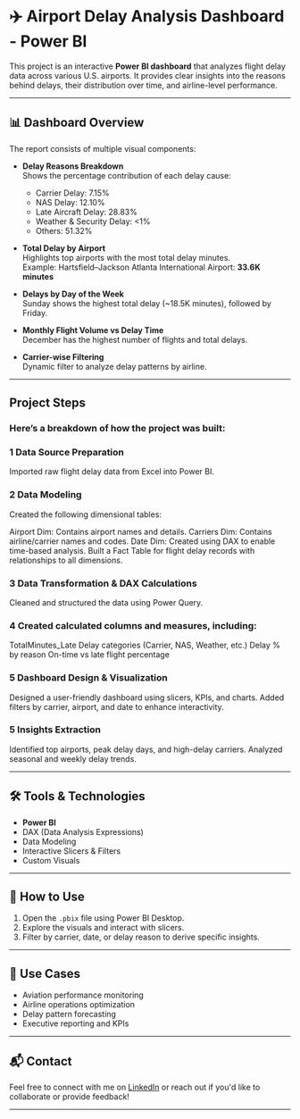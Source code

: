 # ✈️ Airport Delay Analysis Dashboard - Power BI

This project is an interactive **Power BI dashboard** that analyzes flight delay data across various U.S. airports. It provides clear insights into the reasons behind delays, their distribution over time, and airline-level performance.

---

## 📊 Dashboard Overview

The report consists of multiple visual components:

- **Delay Reasons Breakdown**  
  Shows the percentage contribution of each delay cause:
  - Carrier Delay: 7.15%
  - NAS Delay: 12.10%
  - Late Aircraft Delay: 28.83%
  - Weather & Security Delay: <1%
  - Others: 51.32%

- **Total Delay by Airport**  
  Highlights top airports with the most total delay minutes.  
  Example: Hartsfield–Jackson Atlanta International Airport: **33.6K minutes**

- **Delays by Day of the Week**  
  Sunday shows the highest total delay (~18.5K minutes), followed by Friday.

- **Monthly Flight Volume vs Delay Time**  
  December has the highest number of flights and total delays.

- **Carrier-wise Filtering**  
  Dynamic filter to analyze delay patterns by airline.

---
## Project Steps
### Here’s a breakdown of how the project was built:

### 1 Data Source Preparation
Imported raw flight delay data from Excel into Power BI.

### 2 Data Modeling
Created the following dimensional tables:

Airport Dim: Contains airport names and details.
Carriers Dim: Contains airline/carrier names and codes.
Date Dim: Created using DAX to enable time-based analysis.
Built a Fact Table for flight delay records with relationships to all dimensions.

### 3 Data Transformation & DAX Calculations
Cleaned and structured the data using Power Query.

### 4 Created calculated columns and measures, including:
TotalMinutes_Late
Delay categories (Carrier, NAS, Weather, etc.)
Delay % by reason
On-time vs late flight percentage

### 5 Dashboard Design & Visualization
Designed a user-friendly dashboard using slicers, KPIs, and charts.
Added filters by carrier, airport, and date to enhance interactivity.

### 5 Insights Extraction
Identified top airports, peak delay days, and high-delay carriers.
Analyzed seasonal and weekly delay trends.

---
## 🛠 Tools & Technologies

- **Power BI**
- DAX (Data Analysis Expressions)
- Data Modeling
- Interactive Slicers & Filters
- Custom Visuals

---


## 🚀 How to Use

1. Open the `.pbix` file using Power BI Desktop.
2. Explore the visuals and interact with slicers.
3. Filter by carrier, date, or delay reason to derive specific insights.

---

## 📌 Use Cases

- Aviation performance monitoring
- Airline operations optimization
- Delay pattern forecasting
- Executive reporting and KPIs

---

## 📬 Contact

Feel free to connect with me on [LinkedIn](#) or reach out if you'd like to collaborate or provide feedback!

---



